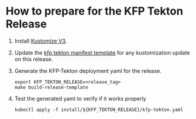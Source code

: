 # How to prepare for the KFP Tekton Release

1. Install [Kustomize V3](https://kubernetes-sigs.github.io/kustomize/installation/).

2. Update the [kfp tekton manifest template](/manifests/kustomize/env/kfp-template) for any kustomization update on this release.

3. Generate the KFP-Tekton deployment yaml for the release.
    ```shell
    export KFP_TEKTON_RELEASE=<release_tag>
    make build-release-template
    ```

4. Test the generated yaml to verify if it works properly
    ```shell
    kubectl apply -f install/${KFP_TEKTON_RELEASE}/kfp-tekton.yaml
    ```


